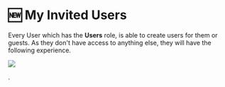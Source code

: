 # 🆕 My Invited Users

Every User which has the **Users** role, is able to create users for them or guests. As they don't have access to anything else, they will have the following experience.

![](.gitbook/assets/my-users-portal.gif)

.
